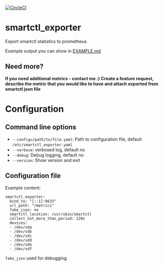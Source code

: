 [![CircleCI](https://circleci.com/gh/Sheridan/smartctl_exporter.svg?style=svg)](https://circleci.com/gh/Sheridan/smartctl_exporter)

# smartctl_exporter
Export smartctl statistics to prometheus

Example output you can show in [EXAMPLE.md](EXAMPLE.md)

## Need more?
**If you need additional metrics - contact me :)**
**Create a feature request, describe the metric that you would like to have and attach exported from smartctl json file**

# Configuration
## Command line options
* `--config=/path/to/file.yaml`: Path to configuration file, defaulr `/etc/smartctl_exporter.yaml`
* `--verbose`: verbosed log, default no
* `--debug`: Debug logging, default no
* `--version`: Show version and exit

## Configuration file
Example content:
```
smartctl_exporter:
  bind_to: "[::1]:9633"
  url_path: "/metrics"
  fake_json: no
  smartctl_location: /usr/sbin/smartctl
  collect_not_more_than_period: 120s
  devices:
  - /dev/sda
  - /dev/sdb
  - /dev/sdc
  - /dev/sdd
  - /dev/sde
  - /dev/sdf
```
`fake_json` used for debugging.
